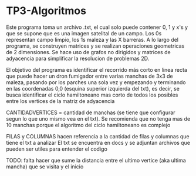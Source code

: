 # TP3-Algoritmos

Este programa toma un archivo .txt, el cual solo puede contener 0, 1 y x's y que se supone que es una imagen satelital de un campo. Los 0s representan campo limpio, los 1s maleza y las X barreras. A lo largo del programa, se construyen matrices y se realizan operaciones geometricas de 2 dimensiones. Se hace uso de grafos no dirigidos y matrices de adyacencia para simplificar la resolucion de problemas 2D.

El objetivo del programa es identificar el recorrido más corto en linea recta que puede hacer un dron fumigador entre varias manchas de 3x3 de maleza, pasando por los parches una sola vez y empezando y terminando en las coordenadas 0,0 (esquina superior izquierda del txt), es decir, se busca identificar el ciclo hamiltoneano mas corto de todos los posibles entre los vertices de la matriz de adyacencia

CANTIDADVERTICES = cantidad de manchas (se tiene que configurar segun lo que uno mismo vea en el txt). Se recomienda que no tenga mas de 10 manchas porque el algoritmo del ciclo hamiltoneano es complejo

FILAS y COLUMNAS hacen referencia a la cantidad de filas y columnas que tiene el txt a analizar 
El txt se encuentra en docs y se adjuntan archivos que pueden ser utiles para entender el codigo

TODO: falta hacer que sume la distancia entre el ultimo vertice (aka ultima mancha) que se visita y el inicio
